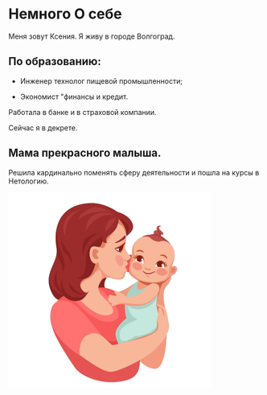 # Немного О себе

Меня зовут Ксения. Я живу в городе Волгоград.

## По образованию:

* Инженер технолог пищевой промышленности;

* Экономист "финансы и кредит.

Работала в банке и в страховой компании.

Сейчас я в декрете.

## Мама прекрасного малыша.

Решила кардинально поменять сферу деятельности и пошла на курсы в Нетологию.

![alt text](image.png)
